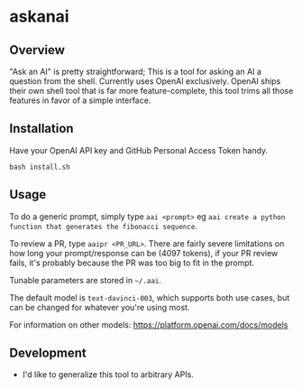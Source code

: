 # askanai

## Overview

"Ask an AI" is pretty straightforward; This is a tool for asking an AI a question from the shell.
Currently uses OpenAI exclusively. OpenAI ships their own shell tool that is far more feature-complete,
this tool trims all those features in favor of a simple interface.

## Installation

Have your OpenAI API key and GitHub Personal Access Token handy.

`bash install.sh`

## Usage 

To do a generic prompt, simply type `aai <prompt>` eg `aai create a python function that generates the fibonacci sequence`.

To review a PR, type `aaipr <PR_URL>`.
There are fairly severe limitations on how long your prompt/response can be (4097 tokens),
if your PR review fails, it's probably because the PR was too big to fit in the prompt.

Tunable parameters are stored in `~/.aai`.

The default model is `text-davinci-003`, 
which supports both use cases, but can be changed for whatever you're using most.

For information on other models: https://platform.openai.com/docs/models

## Development

* I'd like to generalize this tool to arbitrary APIs.

